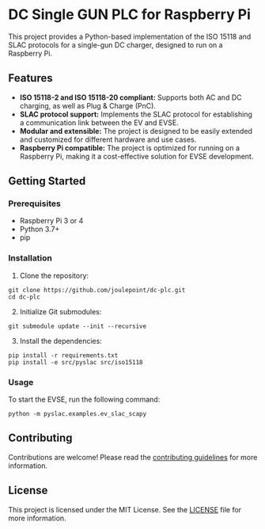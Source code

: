 # DC Single GUN PLC for Raspberry Pi

This project provides a Python-based implementation of the ISO 15118 and SLAC protocols for a single-gun DC charger, designed to run on a Raspberry Pi.

## Features

*   **ISO 15118-2 and ISO 15118-20 compliant:** Supports both AC and DC charging, as well as Plug & Charge (PnC).
*   **SLAC protocol support:** Implements the SLAC protocol for establishing a communication link between the EV and EVSE.
*   **Modular and extensible:** The project is designed to be easily extended and customized for different hardware and use cases.
*   **Raspberry Pi compatible:** The project is optimized for running on a Raspberry Pi, making it a cost-effective solution for EVSE development.

## Getting Started

### Prerequisites

*   Raspberry Pi 3 or 4
*   Python 3.7+
*   pip

### Installation

1.  Clone the repository:

```
git clone https://github.com/joulepoint/dc-plc.git
cd dc-plc
```

2.  Initialize Git submodules:

```
git submodule update --init --recursive
```

3.  Install the dependencies:

```
pip install -r requirements.txt
pip install -e src/pyslac src/iso15118
```

### Usage

To start the EVSE, run the following command:

```
python -m pyslac.examples.ev_slac_scapy
```

## Contributing

Contributions are welcome! Please read the [contributing guidelines](CONTRIBUTING.md) for more information.

## License

This project is licensed under the MIT License. See the [LICENSE](LICENSE) file for more information.